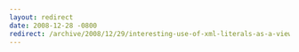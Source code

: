 ```yaml
---
layout: redirect
date: 2008-12-28 -0800
redirect: /archive/2008/12/29/interesting-use-of-xml-literals-as-a-view-engine.aspx/
---
```

